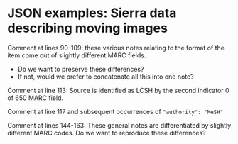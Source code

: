 # JSON examples: Sierra data describing moving images

Comment at lines 90-109: these various notes relating to the format of the item come out of slightly different MARC fields.
* Do we want to preserve these differences? 
* If not, would we prefer to concatenate all this into one note?

Comment at line 113: Source is identified as LCSH by the second indicator 0 of 650 MARC field.  

Comment at line 117 and subsequent occurrences of `"authority": "MeSH"`

Comment at lines 144-163: These general notes are differentiated by slightly different MARC codes.
Do we want to reproduce these differences? 
